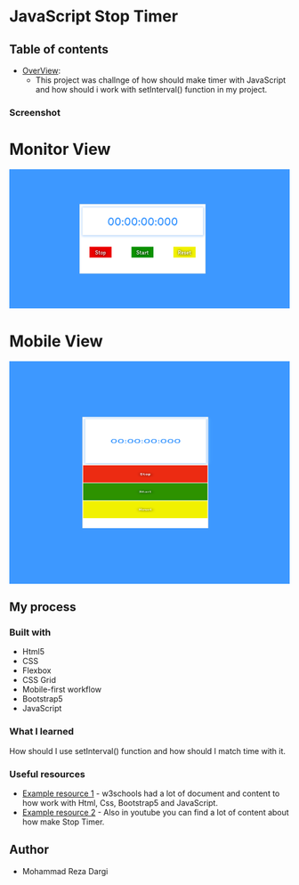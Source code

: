 # JavaScript Stop Timer
## Table of contents

- [OverView](#):
  - This project was challnge of how should make timer with JavaScript and how 
  should i work with setInterval() function in my project.


### Screenshot
<div>
<h1>Monitor View</h1>
<img src="./monitorView.png" alt="MonitorView"
style="width: 100%; height: 250px;">
</div>
<div>
<h1>Mobile View</h1>
<img src="./mobileView.png" alt="mobileView" style="width: 100%; height: 400px;
 display: flex; justify-content: centr;">
</div>

## My process

### Built with

- Html5
- CSS
- Flexbox
- CSS Grid
- Mobile-first workflow
- Bootstrap5
- JavaScript

### What I learned

How should I use setInterval() function and how should I match time with it.

### Useful resources

- [Example resource 1](https://www.w3schools.com) - w3schools had a lot of document and content to how work with Html, Css, Bootstrap5 and JavaScript.
- [Example resource 2](https://www.youtube.com) - Also in youtube you can find a lot of content about how make Stop Timer.


## Author
- Mohammad Reza Dargi